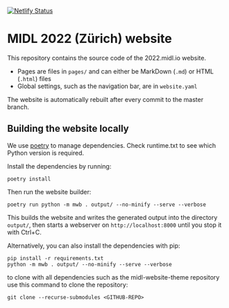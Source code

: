 [![Netlify Status](https://api.netlify.com/api/v1/badges/5592bb2f-ae3d-495f-b75a-719705f45598/deploy-status)](https://app.netlify.com/sites/midl-2022-b62a7a/deploys)

# MIDL 2022 (Zürich) website

This repository contains the source code of the 2022.midl.io website.

* Pages are files in `pages/` and can either be MarkDown (`.md`) or HTML (`.html`) files
* Global settings, such as the navigation bar, are in `website.yaml`

The website is automatically rebuilt after every commit to the master branch.

## Building the website locally

We use [poetry](https://python-poetry.org/) to manage dependencies. Check runtime.txt to see which Python version is required.

Install the dependencies by running:

```
poetry install
```

Then run the website builder:

```
poetry run python -m mwb . output/ --no-minify --serve --verbose
```

This builds the website and writes the generated output into the directory `output/`, then starts a webserver on
`http://localhost:8000` until you stop it with Ctrl+C.

Alternatively, you can also install the dependencies with pip:

```
pip install -r requirements.txt
python -m mwb . output/ --no-minify --serve --verbose
```

to clone with all dependencies such as the midl-website-theme repository use this command to clone the repository:
```
git clone --recurse-submodules <GITHUB-REPO>
```
